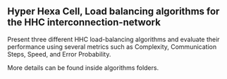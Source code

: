 ## Hyper Hexa Cell, Load balancing algorithms for the HHC interconnection-network

Present three different HHC load-balancing algorithms and evaluate their performance using several metrics such as Complexity, Communication Steps, Speed, and Error Probability. 

More details can be found inside algorithms folders.
